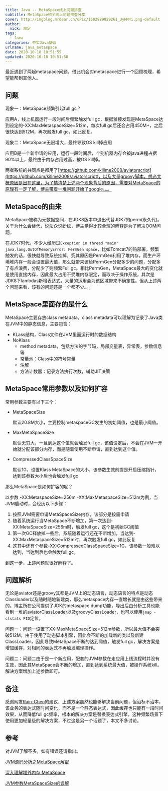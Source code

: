 ```yaml
---
title: Java -- MetaSpace线上问题排查
subtitle: MetaSpace相关线上问题排查分享
cover: http://imgblog.mrdear.cn/uPic/1602989829261_UyHM4i.png-default
author: 
  nick: 屈定
tags:
  - Java    
categories: 夯实Java基础
urlname: java_metaspace
date: 2020-10-18 10:51:55
updated: 2020-10-18 10:51:58
---
```


最近遇到了两起metaspace问题，借此机会对metaspace进行一个回顾梳理，希望能帮到其他人。

## 问题

现象一：MetaSpace频繁引起full gc？

应用A，线上机器运行一段时间后频繁触发full gc，根据监控发现是MetaSpace达到设定的-XX:MaxMetaspaceSize=512m，每次full gc后还会占用450M+，之后很快达到512M，再次触发full gc，如此反复。

现象二：MetaSpace无限增大，最终导致OS kill掉应用

应用B是一个新申请的应用，运行一段时间后，个别机器内存会被java进程占据90%以上，最终由于内存占用过高，被OS kill掉。



两者系统的共同点是都用了[https://github.com/killme2008/aviatorscript](https://github.com/killme2008/aviatorscript)，以及大量groovy脚本，想必大概原因是出在这里，为了搞清楚上述两个现象背后的原因，需要对MetaSpace的原理有一定了解，博主带着一堆问题开始了google。。。

## MetaSpace的由来

MetaSpace被称为元数据空间，在JDK8版本中退出代替JDK7的perm(永久代)。关于为什么会替代，说法众说纷纭，博主觉得比较合理的解释是为了解决OOM问题。

在JDK7时代，不少人经历过`Exception in thread "main" java.lang.OutOfMemoryError: PermGen space`，比如Tomcat7的热部署，频繁触发的话，很快就导致系统挂掉，究其原因是PermGen利用了堆内存，而生产环境堆内存一般会设置最大值，那么就带来该给PermGen分配多少的问题，分配多了有点浪费，分配少了则频繁Full gc。相比PermGen，MetaSpace最大的变化就是使用直接内存，因此最大占用不受堆内存限定，而取决于操作系统，其次是JDK8下lambdas新增表达式，大量的运用会为该区域带来不确定性。但从上述两个问题来看，该有的问题还是一个都不少。。。

## MetaSpace里面存的是什么

MetaSpace主要存放class metadata，class metadata可以理解为记录了Java类在JVM中的静态信息，主要包含：

- KLass结构，Class文件在JVM里面运行时的数据结构
- NoKlass
  - method metadata，包括方法的字节码，局部变量表，异常表，参数信息等
  - 常量池：Class中的符号常量
  - 注解
  - 方法计数器：记录方法执行次数，辅助JIT决策

## MetaSpace常用参数以及如何扩容

常用参数主要有以下三个：

- MetaSpaceSize

  默认20.8M大小，主要控制metaspaceGC发生的初始阈值，也是最小阈值。

- MaxMetaSpaceSize

  默认无穷大，一旦到达这个值就会触发full gc，该值设定后，不会在JVM一开始就分配该部分内存，而是随着使用不断申请，直到达到这个值。

- CompressedClassSpaceSize

  默认1G，设置Klass MetaSpace的大小，该参数生效前提是开启压缩指针，达到该参数大小后也会触发full gc



那么MetaSpace是如何扩容的呢？

以参数 -XX:MetaspaceSize=256m -XX:MaxMetaspaceSize=512m为例，当JVM启动时，会经历以下步骤：

1. 按照JVM需要申请MetaSpaceSize内存，该部分是按需申请
2. 随着系统运行当MetaSpace不断增加，第一次达到-XX:MetaSpaceSize=256m时，触发full gc，这个是初始GC阈值
3. 第一次GC释放掉一些后，系统随着运行还在不断增加，当达到-XX:MaxMetaspaceSize=512m时，再次触发full gc，如此反复
4. 这其中还有个参数-XX:CompressedClassSpaceSize=1G，该参数一般难以达到，当达到后也会触发full gc。



到这一步，上述问题就很好解释了。

## 问题解析

无论是aviator还是groovy其都是JVM上的动态语言，动态语言的特点是动态Classloader以及随时随地新建类，那么metaspace内存一直增长就是由这些带来的。博主所在公司提供了JDK的metaspace dump功能，导出后由分析工具也能看到一堆的aviatorClassLoader以及groovyClassLoader，也可以使用`jmap -clstats PID`定位。

问题一：问题一设置了XX:MaxMetaSpaceSize=512m参数，所以最大值不会突破512M，由于使用了动态脚本引擎，因此会不断的加载新的类以及新建ClassLoader，因此导致MetaSpace不断的达到阈值，触发full gc，解决方案是增加缓存，对相同的表达式不再触发编译操作。

问题二：问题二由于是一个新应用，配套的JVM参数在走应用上线流程时并没有生效，因此其MetaSpace会不断的增加，直到达到系统最大值，被操作系统kill。解决方案增加上述参数即可。

## 备注

感谢网友[Rain-Chen](https://github.com/mrdear/blog-comment/issues/70)的建议，上述方案虽然也能够解决当前问题，但治标不治本，该业务的表达式随时间变化，而不是一个静态表达式，因此缓存也只能有一段时间效果，从而降低full gc频率，根本的解决方案是替换表达式引擎，这种频繁场景下使用更加轻量级的解决方案，不过这是另一个话题了，本文不多讨论。

## 参考

对JVM了解不多，如有错误还请指出。

[JVM源码分析之MetaSpace解密](http://lovestblog.cn/blog/2016/10/29/metaspace/)

[深入理解堆外内存 MetaSpace](https://www.javadoop.com/post/metaspace)

[JVM参数MetaSpaceSize的误解](https://www.jianshu.com/p/b448c21d2e71)